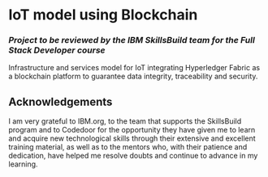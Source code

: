 # IoT model using Blockchain
### *Project to be reviewed by the IBM SkillsBuild team for the Full Stack Developer course*

Infrastructure and services model for IoT integrating Hyperledger Fabric as a blockchain platform to guarantee data integrity, traceability and security.

## Acknowledgements
I am very grateful to IBM.org, to the team that supports the SkillsBuild program and to Codedoor for the opportunity they have given me to learn and acquire new technological skills through their extensive and excellent training material, as well as to the mentors who, with their patience and dedication, have helped me resolve doubts and continue to advance in my learning.
